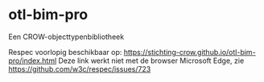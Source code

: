 # otl-bim-pro
Een CROW-objecttypenbibliotheek

Respec voorlopig beschikbaar op: https://stichting-crow.github.io/otl-bim-pro/index.html
Deze link werkt niet met de browser Microsoft Edge, zie https://github.com/w3c/respec/issues/723

